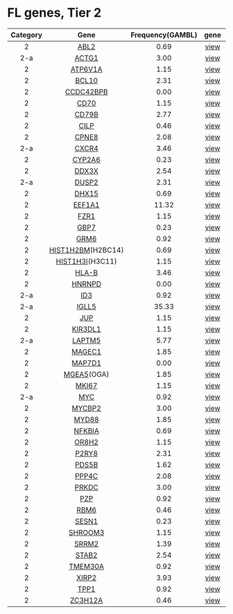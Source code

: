 # FL genes, Tier 2
|Category|Gene|Frequency(GAMBL)|gene|protein|
| :---: | :----: | :---: | :---: | :---: |
|2|[ABL2](ABL2)|0.69|[view](images/proteinpaint/ABL2.svg)|[view](images/proteinpaint/ABL2_NM_007314.svg)|
|2-a|[ACTG1](ACTG1)|3.00|[view](images/proteinpaint/ACTG1.svg)|[view](images/proteinpaint/ACTG1_NM_001614.svg)|
|2|[ATP6V1A](ATP6V1A)|1.15|[view](images/proteinpaint/ATP6V1A.svg)|[view](images/proteinpaint/ATP6V1A_NM_001690.svg)|
|2|[BCL10](BCL10)|2.31|[view](images/proteinpaint/BCL10.svg)|[view](images/proteinpaint/BCL10_NM_003921.svg)|
|2|[CCDC42BPB](CCDC42BPB)|0.00|[view](images/proteinpaint/CCDC42BPB.svg)|[LOAD](https://morinlab.github.io/LLMPP/GAMBL/CCDC42BPB_protein.html)|
|2|[CD70](CD70)|1.15|[view](images/proteinpaint/CD70.svg)|[view](images/proteinpaint/CD70_NM_001252.svg)|
|2|[CD79B](CD79B)|2.77|[view](images/proteinpaint/CD79B.svg)|[view](images/proteinpaint/CD79B_NM_000626.svg)|
|2|[CILP](CILP)|0.46|[view](images/proteinpaint/CILP.svg)|[view](images/proteinpaint/CILP_NM_003613.svg)|
|2|[CPNE8](CPNE8)|2.08|[view](images/proteinpaint/CPNE8.svg)|[view](images/proteinpaint/CPNE8_NM_153634.svg)|
|2-a|[CXCR4](CXCR4)|3.46|[view](images/proteinpaint/CXCR4.svg)|[view](images/proteinpaint/CXCR4_NM_001008540.svg)|
|2|[CYP2A6](CYP2A6)|0.23|[view](images/proteinpaint/CYP2A6.svg)|[view](images/proteinpaint/CYP2A6_NM_000762.svg)|
|2|[DDX3X](DDX3X)|2.54|[view](images/proteinpaint/DDX3X.svg)|[view](images/proteinpaint/DDX3X_NM_001356.svg)|
|2-a|[DUSP2](DUSP2)|2.31|[view](images/proteinpaint/DUSP2.svg)|[view](images/proteinpaint/DUSP2_NM_004418.svg)|
|2|[DHX15](DHX15)|0.69|[view](images/proteinpaint/DHX15.svg)|[view](images/proteinpaint/DHX15_NM_001358.svg)|
|2|[EEF1A1](EEF1A1)|11.32|[view](images/proteinpaint/EEF1A1.svg)|[view](images/proteinpaint/EEF1A1_NM_001402.svg)|
|2|[FZR1](FZR1)|1.15|[view](images/proteinpaint/FZR1.svg)|[view](images/proteinpaint/FZR1_NM_001136198.svg)|
|2|[GBP7](GBP7)|0.23|[view](images/proteinpaint/GBP7.svg)|[view](images/proteinpaint/GBP7_NM_207398.svg)|
|2|[GRM6](GRM6)|0.92|[view](images/proteinpaint/GRM6.svg)|[view](images/proteinpaint/GRM6_NM_000843.svg)|
|2|[HIST1H2BM](HIST1H2BM)(H2BC14)|0.69|[view](images/proteinpaint/HIST1H2BM.svg)|[view](images/proteinpaint/HIST1H2BM_NM_003521.svg)|
|2|[HIST1H3I](HIST1H3I)(H3C11)|1.15|[view](images/proteinpaint/HIST1H3I.svg)|[view](images/proteinpaint/HIST1H3I_NM_003533.svg)|
|2|[HLA-B](HLA-B)|3.46|[view](images/proteinpaint/HLA-B.svg)|[view](images/proteinpaint/HLA-B_NM_005514.svg)|
|2|[HNRNPD](HNRNPD)|0.00|[view](images/proteinpaint/HNRNPD.svg)|[view](images/proteinpaint/HNRNPD_NM_031370.svg)|
|2-a|[ID3](ID3)|0.92|[view](images/proteinpaint/ID3.svg)|[view](images/proteinpaint/ID3_NM_002167.svg)|
|2-a|[IGLL5](IGLL5)|35.33|[view](images/proteinpaint/IGLL5.svg)|[view](images/proteinpaint/IGLL5_NM_001178126.svg)|
|2|[JUP](JUP)|1.15|[view](images/proteinpaint/JUP.svg)|[view](images/proteinpaint/JUP_NM_002230.svg)|
|2|[KIR3DL1](KIR3DL1)|1.15|[view](images/proteinpaint/KIR3DL1.svg)|[view](images/proteinpaint/KIR3DL1_NM_013289.svg)|
|2-a|[LAPTM5](LAPTM5)|5.77|[view](images/proteinpaint/LAPTM5.svg)|[view](images/proteinpaint/LAPTM5_NM_006762.svg)|
|2|[MAGEC1](MAGEC1)|1.85|[view](images/proteinpaint/MAGEC1.svg)|[view](images/proteinpaint/MAGEC1_NM_005462.svg)|
|2|[MAP7D1](MAP7D1)|0.00|[view](images/proteinpaint/MAP7D1.svg)|[view](images/proteinpaint/MAP7D1_NM_018067.svg)|
|2|[MGEA5](MGEA5)(OGA)|1.85|[view](images/proteinpaint/MGEA5.svg)|[view](images/proteinpaint/MGEA5_NM_012215.svg)|
|2|[MKI67](MKI67)|1.15|[view](images/proteinpaint/MKI67.svg)|[view](images/proteinpaint/MKI67_NM_002417.svg)|
|2-a|[MYC](MYC)|0.92|[view](images/proteinpaint/MYC.svg)|[view](images/proteinpaint/MYC_NM_002467.svg)|
|2|[MYCBP2](MYCBP2)|3.00|[view](images/proteinpaint/MYCBP2.svg)|[view](images/proteinpaint/MYCBP2_NM_015057.svg)|
|2|[MYD88](MYD88)|1.85|[view](images/proteinpaint/MYD88.svg)|[view](images/proteinpaint/MYD88_NM_002468.svg)|
|2|[NFKBIA](NFKBIA)|0.69|[view](images/proteinpaint/NFKBIA.svg)|[view](images/proteinpaint/NFKBIA_NM_020529.svg)|
|2|[OR8H2](OR8H2)|1.15|[view](images/proteinpaint/OR8H2.svg)|[view](images/proteinpaint/OR8H2_NM_001005200.svg)|
|2|[P2RY8](P2RY8)|2.31|[view](images/proteinpaint/P2RY8.svg)|[view](images/proteinpaint/P2RY8_NM_178129.svg)|
|2|[PDS5B](PDS5B)|1.62|[view](images/proteinpaint/PDS5B.svg)|[view](images/proteinpaint/PDS5B_NM_015032.svg)|
|2|[PPP4C](PPP4C)|2.08|[view](images/proteinpaint/PPP4C.svg)|[view](images/proteinpaint/PPP4C_NM_002720.svg)|
|2|[PRKDC](PRKDC)|3.00|[view](images/proteinpaint/PRKDC.svg)|[view](images/proteinpaint/PRKDC_NM_006904.svg)|
|2|[PZP](PZP)|0.92|[view](images/proteinpaint/PZP.svg)|[view](images/proteinpaint/PZP_NM_002864.svg)|
|2|[RBM6](RBM6)|0.46|[view](images/proteinpaint/RBM6.svg)|[view](images/proteinpaint/RBM6_NM_005777.svg)|
|2|[SESN1](SESN1)|0.23|[view](images/proteinpaint/SESN1.svg)|[view](images/proteinpaint/SESN1_NM_014454.svg)|
|2|[SHROOM3](SHROOM3)|1.15|[view](images/proteinpaint/SHROOM3.svg)|[view](images/proteinpaint/SHROOM3_NM_020859.svg)|
|2|[SRRM2](SRRM2)|1.39|[view](images/proteinpaint/SRRM2.svg)|[view](images/proteinpaint/SRRM2_NM_016333.svg)|
|2|[STAB2](STAB2)|2.54|[view](images/proteinpaint/STAB2.svg)|[view](images/proteinpaint/STAB2_NM_017564.svg)|
|2|[TMEM30A](TMEM30A)|0.92|[view](images/proteinpaint/TMEM30A.svg)|[view](images/proteinpaint/TMEM30A_NM_018247.svg)|
|2|[XIRP2](XIRP2)|3.93|[view](images/proteinpaint/XIRP2.svg)|[view](images/proteinpaint/XIRP2_NM_152381.svg)|
|2|[TPP1](TPP1)|0.92|[view](images/proteinpaint/TPP1.svg)|[view](images/proteinpaint/TPP1_NM_000391.svg)|
|2|[ZC3H12A](ZC3H12A)|0.46|[view](images/proteinpaint/ZC3H12A.svg)|[view](images/proteinpaint/ZC3H12A_NM_025079.svg)|
